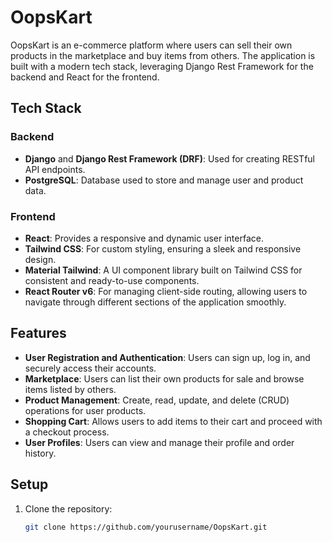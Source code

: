 # OopsKart

OopsKart is an e-commerce platform where users can sell their own products in the marketplace and buy items from others. The application is built with a modern tech stack, leveraging Django Rest Framework for the backend and React for the frontend.

## Tech Stack

### Backend
- **Django** and **Django Rest Framework (DRF)**: Used for creating RESTful API endpoints.
- **PostgreSQL**: Database used to store and manage user and product data.

### Frontend
- **React**: Provides a responsive and dynamic user interface.
- **Tailwind CSS**: For custom styling, ensuring a sleek and responsive design.
- **Material Tailwind**: A UI component library built on Tailwind CSS for consistent and ready-to-use components.
- **React Router v6**: For managing client-side routing, allowing users to navigate through different sections of the application smoothly.

## Features
- **User Registration and Authentication**: Users can sign up, log in, and securely access their accounts.
- **Marketplace**: Users can list their own products for sale and browse items listed by others.
- **Product Management**: Create, read, update, and delete (CRUD) operations for user products.
- **Shopping Cart**: Allows users to add items to their cart and proceed with a checkout process.
- **User Profiles**: Users can view and manage their profile and order history.

## Setup

1. Clone the repository:
   ```bash
   git clone https://github.com/yourusername/OopsKart.git
